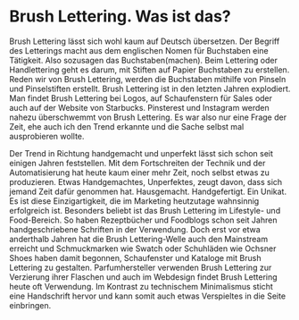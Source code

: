 # Brush Lettering. Was ist das?
Brush Lettering lässt sich wohl kaum auf Deutsch übersetzen. Der Begriff des Letterings macht aus dem englischen Nomen für Buchstaben eine Tätigkeit. Also sozusagen das Buchstaben(machen). Beim Lettering oder Handlettering geht es darum, mit Stiften auf Papier Buchstaben zu erstellen. Reden wir von Brush Lettering, werden die Buchstaben mithilfe von Pinseln und Pinselstiften erstellt.
Brush Lettering ist in den letzten Jahren explodiert. Man findet Brush Lettering bei Logos, auf Schaufenstern für Sales oder auch auf der Website von Starbucks. Pinsterest und Instagram werden nahezu überschwemmt von Brush Lettering. Es war also nur eine Frage der Zeit, ehe auch ich den Trend erkannte und die Sache selbst mal ausprobieren wollte.

Der Trend in Richtung handgemacht und unperfekt lässt sich schon seit einigen Jahren feststellen. Mit dem Fortschreiten der Technik und der Automatisierung hat heute kaum einer mehr Zeit, noch selbst etwas zu produzieren. Etwas Handgemachtes, Unperfektes, zeugt davon, dass sich jemand Zeit dafür genommen hat.
Hausgemacht. Handgefertigt. Ein Unikat. Es ist diese Einzigartigkeit, die im Marketing heutzutage wahnsinnig erfolgreich ist.
Besonders beliebt ist das Brush Lettering im Lifestyle- und Food-Bereich. So haben Rezeptbücher und Foodblogs schon seit Jahren handgeschriebene Schriften in der Verwendung. Doch erst vor etwa anderthalb Jahren hat die Brush Lettering-Welle auch den Mainstream erreicht und Schmuckmarken wie Swatch oder Schuhläden wie Ochsner Shoes haben damit begonnen, Schaufenster und Kataloge mit Brush Lettering zu gestalten. Parfumhersteller verwenden Brush Lettering zur Verzierung ihrer Flaschen und auch im Webdesign findet Brush Lettering heute oft Verwendung. Im Kontrast zu technischem Minimalismus sticht eine Handschrift hervor und kann somit auch etwas Verspieltes in die Seite einbringen.
